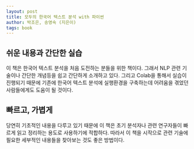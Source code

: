 ```yaml
---
layout: post
title: 모두의 한국어 텍스트 분석 with 파이썬
author: 박조은, 송영숙 (지은이)
tags: book
---
```


## 쉬운 내용과 간단한 실습

이 책은 한국어 텍스트 분석을 처음 도전하는 분들을 위한 책이다. 그래서 NLP 관련 기술이나 간단한 개념등을 쉽고 간단하게 소개하고 있다. 그리고 Colab을 통해서 실습이 진행되기 때문에 기존에 한국어 텍스트 분석에 실행환경을 구축하는데 어려움을 겪었던 사람들에게도 도움이 될 것이다.

## 빠르고, 가볍게

당연히 기초적인 내용을 다루고 있기 때문에 이 책은 초기 분석자나 관련 연구자들이 빠르게 읽고 정리하는 용도로 사용하기에 적합하다. 따라서 이 책을 시작으로 관련 기술에 필요한 세부적인 내용들을 찾아보는 것도 좋은 방법이다.
